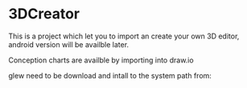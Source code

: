 # 3DCreator

This is a project which let you to import an create your own 3D editor, android version will be availble later.

Conception charts are availble by importing into draw.io

glew need to be download and intall to the system path from:
